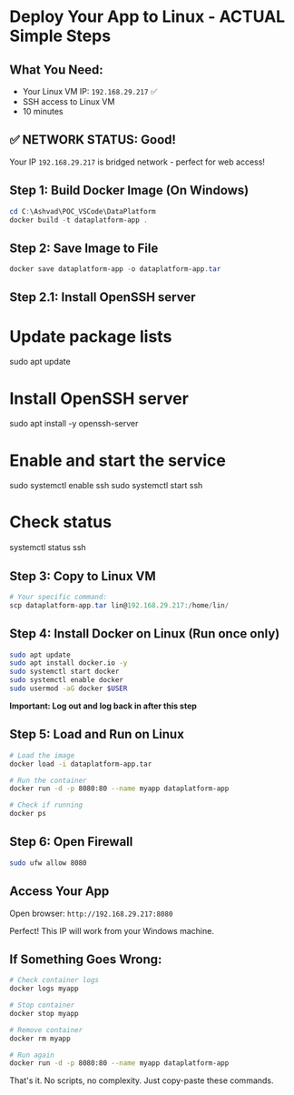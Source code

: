 # Deploy Your App to Linux - ACTUAL Simple Steps

## What You Need:
- Your Linux VM IP: `192.168.29.217` ✅
- SSH access to Linux VM
- 10 minutes

## ✅ NETWORK STATUS: Good!
Your IP `192.168.29.217` is bridged network - perfect for web access!

## Step 1: Build Docker Image (On Windows)
```powershell
cd C:\Ashvad\POC_VSCode\DataPlatform
docker build -t dataplatform-app .
```

## Step 2: Save Image to File
```powershell
docker save dataplatform-app -o dataplatform-app.tar
```

## Step 2.1: Install OpenSSH server

# Update package lists
sudo apt update

# Install OpenSSH server
sudo apt install -y openssh-server

# Enable and start the service
sudo systemctl enable ssh
sudo systemctl start ssh

# Check status
systemctl status ssh


## Step 3: Copy to Linux VM
```powershell
# Your specific command:
scp dataplatform-app.tar lin@192.168.29.217:/home/lin/
```

## Step 4: Install Docker on Linux (Run once only)
```bash
sudo apt update
sudo apt install docker.io -y
sudo systemctl start docker
sudo systemctl enable docker
sudo usermod -aG docker $USER
```
**Important: Log out and log back in after this step**

## Step 5: Load and Run on Linux
```bash
# Load the image
docker load -i dataplatform-app.tar

# Run the container
docker run -d -p 8080:80 --name myapp dataplatform-app

# Check if running
docker ps
```

## Step 6: Open Firewall
```bash
sudo ufw allow 8080
```

## Access Your App
Open browser: `http://192.168.29.217:8080`

Perfect! This IP will work from your Windows machine.

## If Something Goes Wrong:
```bash
# Check container logs
docker logs myapp

# Stop container
docker stop myapp

# Remove container
docker rm myapp

# Run again
docker run -d -p 8080:80 --name myapp dataplatform-app
```

That's it. No scripts, no complexity. Just copy-paste these commands.
